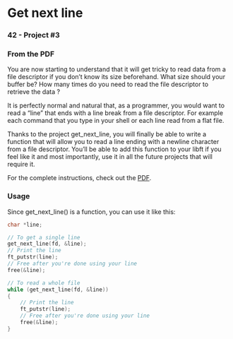 # Get next line
### 42 - Project #3

### From the PDF

You are now starting to understand that it will get tricky to read data from a file descriptor if you don’t know its size beforehand. What size should your buffer be? How many times do you need to read the file descriptor to retrieve the data ?

It is perfectly normal and natural that, as a programmer, you would want to read a “line” that ends with a line break from a file descriptor. For example each command that you type in your shell or each line read from a flat file.

Thanks to the project get_next_line, you will finally be able to write a function that will allow you to read a line ending with a newline character from a file descriptor. You’ll be able to add this function to your libft if you feel like it and most importantly, use it in all the future projects that will require it.

For the complete instructions, check out the [PDF].

### Usage

Since get_next_line() is a function, you can use it like this:

```c
char *line;

// To get a single line
get_next_line(fd, &line);
// Print the line
ft_putstr(line);
// Free after you're done using your line
free(&line);

// To read a whole file
while (get_next_line(fd, &line))
{
	// Print the line
	ft_putstr(line);
	// Free after you're done using your line
	free(&line);
}
```

[PDF]: https://github.com/erredavila/get_next_line/blob/master/get_next_line.en.pdf
